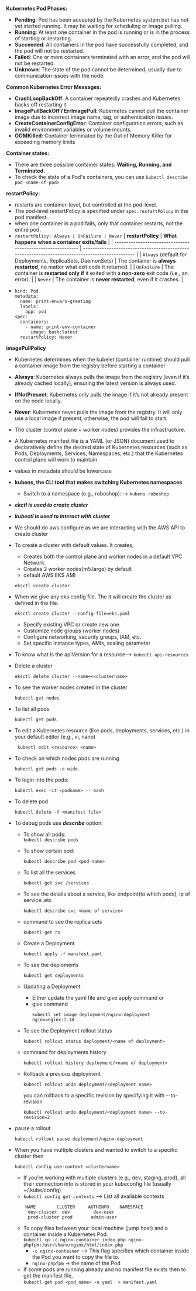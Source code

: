 **Kubernetes Pod Phases:**  
  + **Pending**: Pod has been accepted by the Kubernetes system but has not yet started running. It may be waiting for scheduling or image pulling.
  + **Running**: At least one container in the pod is running or is in the process of starting or restarting.
  + **Succeeded**: All containers in the pod have successfully completed, and the pod will not be restarted.
  + **Failed**: One or more containers terminated with an error, and the pod will not be restarted.
  + **Unknown**: The state of the pod cannot be determined, usually due to communication issues with the node.
    
**Common Kubernetes Error Messages:**
  + **CrashLoopBackOff**: A container repeatedly crashes and Kubernetes backs off restarting it.
  + **ImagePullBackOff / ErrImagePull:** Kubernetes cannot pull the container image due to incorrect image name, tag, or authentication issues.
  + **CreateContainerConfigError**: Container configuration errors, such as invalid environment variables or volume mounts.
  + **OOMKilled**: Container terminated by the Out of Memory Killer for exceeding memory limits
    
**Container states:**
  + There are three possible container states: **Waiting, Running, and Terminated.**
  + To check the state of a Pod's containers, you can use `kubectl describe pod <name-of-pod>`

**restartPolicy:**
  + restarts are container-level, but controlled at the pod-level.
  + The pod-level restartPolicy is specified under `spec.restartPolicy` in the pod manifest.
  + when one container in a pod fails, only that container restarts, not the entire pod.
  + `restartPolicy: Always | OnFailure | Never`
    | **restartPolicy**                                           | **What happens when a container exits/fails**                                                    |
    | ----------------------------------------------------------- | ------------------------------------------------------------------------------------------------ |
    | `Always` (default for Deployments, ReplicaSets, DaemonSets) | The container is **always restarted**, no matter what exit code it returned.                     |
    | `OnFailure`                                                 | The container is **restarted only if** it exited with a **non-zero** exit code (i.e., an error). |
    | `Never`                                                     | The container is **never restarted**, even if it crashes.                                        | 
  + ```
    kind: Pod
    metadata:
      name: print-envars-greeting
      labels:
        app: pod
    spec:
      containers:
        - name: print-env-container
          image: bash:latest  
      restartPolicy: Never
    ```
  **imagePullPolicy**
  + Kubernetes determines when the kubelet (container runtime) should pull a container image from the registry before starting a container
  + **Always**: Kubernetes always pulls the image from the registry (even if it’s already cached locally), ensuring the latest version is always used.
  + **IfNotPresent**: Kubernetes only pulls the image if it’s not already present on the node locally.
  + **Never**: Kubernetes never pulls the image from the registry. It will only use a local image if present; otherwise, the pod will fail to start.

+ The cluster (control plane + worker nodes) provides the infrastructure.
+ A Kubernetes manifest file is a YAML (or JSON) document used to declaratively define the desired state of Kubernetes resources (such as Pods, Deployments, Services, Namespaces, etc.) that the Kubernetes control plane will work to maintain.
+ values in metadata should be lowercase
+ **kubens, the CLI tool that makes switching Kubernetes namespaces**
  + Switch to a namespace (e.g., roboshop):--> `kubens roboshop`
+ **_ekctl is used to create cluster_**
+ **_kubectl is used to interact with cluster_**
+ We should do aws configure as we are interacting with the AWS API to create cluster
+ To create a cluster with default values. It creates,
  +  Creates both the control plane and worker nodes in a default VPC Network.
  +  Creates 2 worker nodes(m5.large) by default
  +  default AWS EKS AMI
    ```
    eksctl create cluster
  ```
+ When we give any eks config file. The it will create the cluster as defined in the file.
   ```
  eksctl create cluster --config-file=eks.yaml
   ```
  + Specify existing VPC or create new one
  + Customize node groups (worker nodes)
  + Configure networking, security groups, IAM, etc.
  + Set specific instance types, AMIs, scaling parameter
+ To know what is the apiVersion for a resource--> `kubectl api-resources`
+ Delete a cluster
   ```
  eksctl delete cluster --name=<<clustername>
   ```
+ To see the worker nodes created in the cluster
     ```
    kubectl get nodes
    ```
+ To list all pods
   ```
  kubectl get pods
   ```
+ To edit a Kubernetes resource (like pods, deployments, services, etc.) in your default editor (e.g., vi, nano)
  ```
   kubectl edit <resource> <name>
  ```
+ To check on which nodes pods are running
  ```
  kubectl get pods -o wide
  ```
+ To login into the pods:
   ```
  kubectl exec -it <podname> -- bash
   ```   
+ To delete pod
   ```
  kubectl delete -f <manifest file>
   ``` 
+ To debug pods use **_describe_** option:
  + To show all pods:\
          ```
        kubectl describe pods
          ```
  + To show certain pod:
      ```
    kubectl describe pod <pod-name>
      ```
  + To list all the services
     ```
    kubectl get svc /services
     ```   
  + To see the details about a service, like endpoint(to which pods), ip of service..etc
     ```
    kubectl describe svc <name of service>
     ```
  + command to see the replica sets
     ```
     kubectl get rs
    ```
  + Create a Deployment
     ```
     kubectl apply -f manifest.yaml
    ```
  + To see the deploments
    ```
    kubectl get deployments
    ```
  + Updating a Deployment
    + Either update the yaml file and give apply command or
    + give command
      ```
      kubectl set image deployment/nginx-deployment nginx=nginx:1.18
      ```
  + To see the Deployment rollout status
    ```
    kubectl rollout status deployment/<name of deployment>
    ```  
  + command for deployments history
    ```
    kubectl rollout history deployment/<name of deployment>
    ```   
  + Rollback a previous deployment
      ```
     kubectl rollout undo deployment/<deployment name>
     ```
     you can rollback to a specific revision by specifying it with --to-revision
     
     ```
     kubectl rollout undo deployment/<deployment name> --to-revision=2
     ```
+  pause a rollout 
    ```
   kubectl rollout pause deployment/nginx-deployment
    ```
+ When you have multiple clusters and wanted to switch to a specific cluster then
   ```
   kubectl config use-context <clustername>
  ```
  + If you’re working with multiple clusters (e.g., dev, staging, prod), all their connection info is stored in your kubeconfig file (usually ~/.kube/config)
  + `kubectl config get-contexts` --> List all available contexts
    
   ```
       NAME        CLUSTER     AUTHINFO    NAMESPACE
        dev-cluster  dev         dev-user    
        prod-cluster prod       admin-user
   ```
   
  + To copy files between your local machine (jump host) and a container inside a Kubernetes Pod.  
      `kubectl cp -c nginx-container index.php nginx-phpfpm:/usr/share/nginx/html/index.php`
      + `-c nginx-container` --> This flag specifies which container inside the Pod you want to copy the file to.
      + `nginx-phpfpm` → the name of the Pod
  + If some pods are running already and no manifest file exists then to get the manifest file,  
     `kubectl get pod <pod_name> -o yaml  > manifest.yaml`
   
